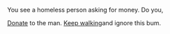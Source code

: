 You see a homeless person asking for money. Do you,

[Donate](donate.md) to the man.
[Keep walking](keepwalking.md)and ignore this bum.